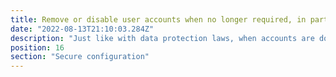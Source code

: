 ```yaml
---
title: Remove or disable user accounts when no longer required, in particular special access accounts
date: "2022-08-13T21:10:03.284Z"
description: "Just like with data protection laws, when accounts are dormant or no longer necessary, delete them. A lone account with high privileges can be exploited by attackers as you may not be examining their activity. When providing temporary accounts for visitors, always make sure to delete these after to decrease your chance of their exploitation."
position: 16
section: "Secure configuration"
---
```

